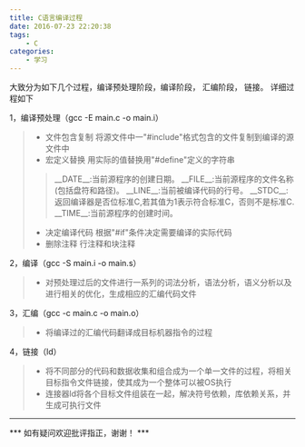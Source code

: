 ```yaml
---
title: C语言编译过程
date: 2016-07-23 22:20:38
tags:
    - C
categories:
    - 学习
---
```


大致分为如下几个过程，编译预处理阶段，编译阶段， 汇编阶段， 链接。
详细过程如下

<!-- more -->

1，编译预处理（gcc -E main.c -o main.i）
> * 文件包含复制 将源文件中一"#include"格式包含的文件复制到编译的源文件中
> * 宏定义替换 用实际的值替换用"#define"定义的字符串
> > \_\_DATE\_\_:当前源程序的创建日期。
> > \_\_FILE\_\_:当前源程序的文件名称(包括盘符和路径)。
> > \_\_LINE\_\_:当前被编译代码的行号。
> > \_\_STDC\_\_:返回编译器是否位标准C,若其值为1表示符合标准C，否则不是标准C.
> > \_\_TIME\_\_:当前源程序的创建时间。　
> * 决定编译代码 根据"#if"条件决定需要编译的实际代码
> * 删除注释 行注释和块注释

2，编译（gcc -S main.i -o main.s）
> * 对预处理过后的文件进行一系列的词法分析，语法分析，语义分析以及进行相关的优化，生成相应的汇编代码文件

3，汇编（gcc -c main.c -o main.o）
> * 将编译过的汇编代码翻译成目标机器指令的过程

4，链接（ld）
> * 将不同部分的代码和数据收集和组合成为一个单一文件的过程，将相关目标指令文件链接，使其成为一个整体可以被OS执行
> * 连接器ld将各个目标文件组装在一起，解决符号依赖，库依赖关系，并生成可执行文件

---

*** 如有疑问欢迎批评指正，谢谢！ ***
